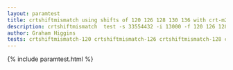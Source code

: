 ```yaml
---
layout: paramtest
title: crtshiftmismatch using shifts of 120 126 128 130 136 with crt-m22-512 file
description: crtshiftmismatch  test -s 33554432 -i 13000 -f 120 126 128 130 136 -t 4 -d 3
author: Graham Higgins
tests: crtshiftmismatch-120 crtshiftmismatch-126 crtshiftmismatch-128 crtshiftmismatch-130 crtshiftmismatch-136 
---
```


{% include paramtest.html %}

